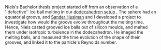 Niels's Bachelor thesis project started off from an observation of a ''defective'' ice ball melting in our <a href="/projects/sphere"> dodecahedron setup </a>. The sphere had an equatorial groove, and <a href="https://www.shuisman.com/">Sander Husiman</a> and I developed a project to investigate how would the groove evolve throughout the melting time. Hence, Niels casted grooved ice balls out of silicon moulds, and melted them under isotropic turbulence in the dodecahedron. He imaged the melting balls, and measured the time evolution of the shape of their grooves, and linked it to the particle's Reynolds number.